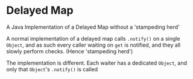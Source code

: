 # Delayed Map
A Java Implementation of a Delayed Map without a 'stampeding herd'

A normal implementation of a delayed map calls `.notify()` on a single `Object`, and as such every caller waiting on `get` is notified, and they all slowly perform checks. (Hence 'stampeding herd')

The implementation is different. Each waiter has a dedicated `Object`, and only that `Object`'s `.notify()` is called
